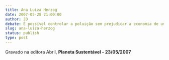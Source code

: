 ```yaml
---
title: Ana Luiza Herzog
date: 2007-05-28 21:00:00
author: JD
debate: É possível controlar a poluição sem prejudicar a economia de um país?
slug: ana-luiza-herzog
status: publish 
type: post
---
```


  
Gravado na editora Abril, **Planeta Sustentável - 23/05/2007**  



